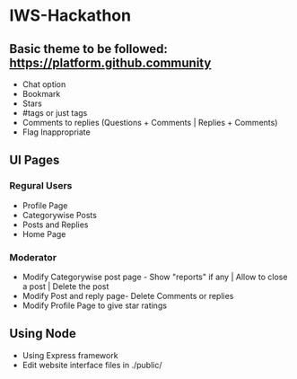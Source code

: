 # IWS-Hackathon
## Basic theme to be followed: https://platform.github.community
* Chat option
* Bookmark
* Stars
* #tags or just tags
* Comments to replies (Questions + Comments | Replies + Comments)
* Flag Inappropriate

## UI Pages
### Regural Users
* Profile Page
* Categorywise Posts
* Posts and Replies
* Home Page

### Moderator
* Modify Categorywise post page - Show "reports" if any | Allow to close a post | Delete the post
* Modify Post and reply page- Delete Comments or replies
* Modify Profile Page to give star ratings

## Using Node

* Using Express framework
* Edit website interface files in ./public/

